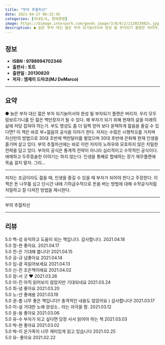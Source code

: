 ```yaml
---
title: "부의 추월차선"
date: 2021-04-27 06:32:45
categories: [국내도서, 경제경영]
image: https://bimage.interpark.com/goods_image/3/8/8/2/213033882s.jpg
description: ● 늙은 부자 대신 젊은 부자 되기늙어서야 완성 될 부자되기 플랜은 버리자. 우리 모두 람보르기니를 탄 젊은 백만장자가 될 수 있다. 왜 부자가 되기 위해 현재의 삶을 미래의 삶에 저당 잡혀야 하는가. 부도 명성도 좀 더 일찍 얻어 보다 윤택하게 젊음을 즐길 수 있다면? 이 책은 바로
---
```


## **정보**

- **ISBN : 9788994702346**
- **출판사 : 토트**
- **출판일 : 20130820**
- **저자 : 엠제이 드마코(MJ DeMarco)**

------



## **요약**

●  늙은 부자 대신 젊은 부자 되기늙어서야 완성 될 부자되기 플랜은 버리자. 우리 모두 람보르기니를 탄 젊은 백만장자가 될 수 있다. 왜 부자가 되기 위해 현재의 삶을 미래의 삶에 저당 잡혀야 하는가. 부도 명성도 좀 더 일찍 얻어 보다 윤택하게 젊음을 즐길 수 있다면? 이 책은 바로 부+젊음의 공식을 이야기 한다. 저자는 수많은 시행착오를 거치며 자신만의 방법으로 30대 초반에 백만달러를 벌었으며 30대 후반에 은퇴해 현재 인생을 즐기며 살고 있다. 부의 추월차선에는 바로 이런 저자의 노하우와 모호하지 않은 치밀한 전략을 담고 있다. 부자의 공식은 통계적 전략이 아니라 심리적이고 수학적인 공식이다. 애매하고 두루뭉술한 이야기는 하지 않는다. 인생을 통째로 할애하는 장기 재무플랜에 목숨 걸지 말자. 그리...

------

저자는 조금이라도 젊을 때, 인생을 즐길 수 있을 때 부자가 되어야 한다고 주장한다. 이 책은 돈 나무를 심고 단시간 내에 기하급수적으로 돈을 버는 방법에 대해 수학공식처럼 치밀하고 잘 다져진 방법을 제시한다.

------


부의 추월차선 

------


## **리뷰** 

5.0 백-성 유익하고 도움이 되는 책입니다. 감사합니다. 2021.04.18 <br/>5.0 정-현 좋아요. 2021.04.17 <br/>5.0 전-은 기대해 봅니다! 2021.04.15 <br/>5.0 공-규 넘좋아요 2021.04.14 <br/>5.0 임-광 꼭읽어보세요 2021.04.13 <br/>5.0 신-진 조은책이에요 2021.04.02 <br/>5.0 장-서 굿
♥
 2021.03.26 <br/>5.0 이-진 아직 읽어보지 않았지만 기대되네요 2021.03.24 <br/>5.0 최-녕 좋아요 2021.03.20 <br/>5.0 노-산 좋애용 2021.03.19 <br/>5.0 권-롬 너무 좋은 책입니다!! 충격적인 내용도 많았어요 ) 감사합니다! 2021.03.17 <br/>5.0 이-설 거대한 노예 양성소.. 라는 자각을 함. 2021.03.12 <br/>5.0 윤-용 좋아요 2021.03.06 <br/>5.0 유-수 부자가 되고 싶다면 당장 사서 읽어야 하는 책 2021.03.03 <br/>5.0 박-현 좋아요 2021.03.02 <br/>5.0 박-이 온가족이 너무 재미있게 읽고 있습니다 
 2021.02.25 <br/>5.0 유- 좋아요 2021.02.22 <br/>